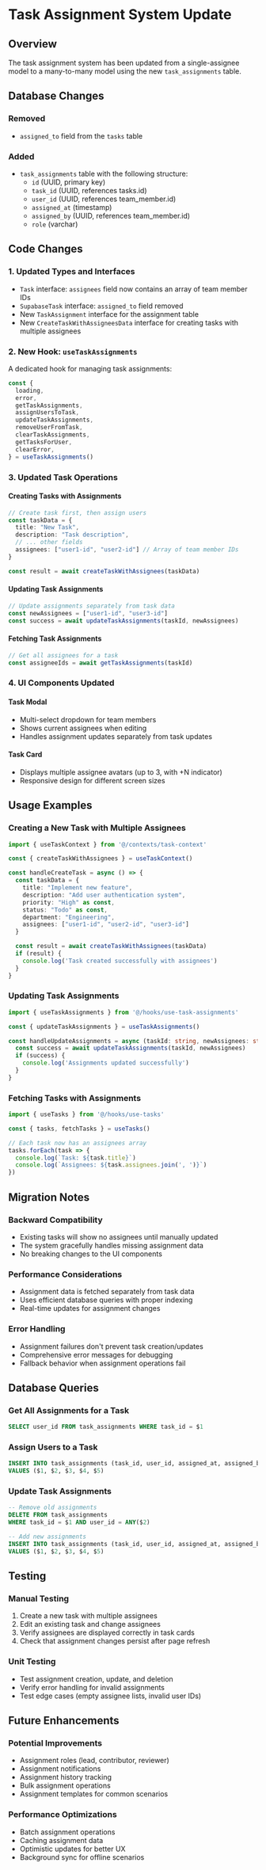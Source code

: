 # Task Assignment System Update

## Overview

The task assignment system has been updated from a single-assignee model to a many-to-many model using the new `task_assignments` table.

## Database Changes

### Removed
- `assigned_to` field from the `tasks` table

### Added
- `task_assignments` table with the following structure:
  - `id` (UUID, primary key)
  - `task_id` (UUID, references tasks.id)
  - `user_id` (UUID, references team_member.id)
  - `assigned_at` (timestamp)
  - `assigned_by` (UUID, references team_member.id)
  - `role` (varchar)

## Code Changes

### 1. Updated Types and Interfaces

- `Task` interface: `assignees` field now contains an array of team member IDs
- `SupabaseTask` interface: `assigned_to` field removed
- New `TaskAssignment` interface for the assignment table
- New `CreateTaskWithAssigneesData` interface for creating tasks with multiple assignees

### 2. New Hook: `useTaskAssignments`

A dedicated hook for managing task assignments:

```typescript
const {
  loading,
  error,
  getTaskAssignments,
  assignUsersToTask,
  updateTaskAssignments,
  removeUserFromTask,
  clearTaskAssignments,
  getTasksForUser,
  clearError,
} = useTaskAssignments()
```

### 3. Updated Task Operations

#### Creating Tasks with Assignments
```typescript
// Create task first, then assign users
const taskData = {
  title: "New Task",
  description: "Task description",
  // ... other fields
  assignees: ["user1-id", "user2-id"] // Array of team member IDs
}

const result = await createTaskWithAssignees(taskData)
```

#### Updating Task Assignments
```typescript
// Update assignments separately from task data
const newAssignees = ["user1-id", "user3-id"]
const success = await updateTaskAssignments(taskId, newAssignees)
```

#### Fetching Task Assignments
```typescript
// Get all assignees for a task
const assigneeIds = await getTaskAssignments(taskId)
```

### 4. UI Components Updated

#### Task Modal
- Multi-select dropdown for team members
- Shows current assignees when editing
- Handles assignment updates separately from task updates

#### Task Card
- Displays multiple assignee avatars (up to 3, with +N indicator)
- Responsive design for different screen sizes

## Usage Examples

### Creating a New Task with Multiple Assignees

```typescript
import { useTaskContext } from '@/contexts/task-context'

const { createTaskWithAssignees } = useTaskContext()

const handleCreateTask = async () => {
  const taskData = {
    title: "Implement new feature",
    description: "Add user authentication system",
    priority: "High" as const,
    status: "Todo" as const,
    department: "Engineering",
    assignees: ["user1-id", "user2-id", "user3-id"]
  }

  const result = await createTaskWithAssignees(taskData)
  if (result) {
    console.log('Task created successfully with assignees')
  }
}
```

### Updating Task Assignments

```typescript
import { useTaskAssignments } from '@/hooks/use-task-assignments'

const { updateTaskAssignments } = useTaskAssignments()

const handleUpdateAssignments = async (taskId: string, newAssignees: string[]) => {
  const success = await updateTaskAssignments(taskId, newAssignees)
  if (success) {
    console.log('Assignments updated successfully')
  }
}
```

### Fetching Tasks with Assignments

```typescript
import { useTasks } from '@/hooks/use-tasks'

const { tasks, fetchTasks } = useTasks()

// Each task now has an assignees array
tasks.forEach(task => {
  console.log(`Task: ${task.title}`)
  console.log(`Assignees: ${task.assignees.join(', ')}`)
})
```

## Migration Notes

### Backward Compatibility
- Existing tasks will show no assignees until manually updated
- The system gracefully handles missing assignment data
- No breaking changes to the UI components

### Performance Considerations
- Assignment data is fetched separately from task data
- Uses efficient database queries with proper indexing
- Real-time updates for assignment changes

### Error Handling
- Assignment failures don't prevent task creation/updates
- Comprehensive error messages for debugging
- Fallback behavior when assignment operations fail

## Database Queries

### Get All Assignments for a Task
```sql
SELECT user_id FROM task_assignments WHERE task_id = $1
```

### Assign Users to a Task
```sql
INSERT INTO task_assignments (task_id, user_id, assigned_at, assigned_by, role)
VALUES ($1, $2, $3, $4, $5)
```

### Update Task Assignments
```sql
-- Remove old assignments
DELETE FROM task_assignments 
WHERE task_id = $1 AND user_id = ANY($2)

-- Add new assignments
INSERT INTO task_assignments (task_id, user_id, assigned_at, assigned_by, role)
VALUES ($1, $2, $3, $4, $5)
```

## Testing

### Manual Testing
1. Create a new task with multiple assignees
2. Edit an existing task and change assignees
3. Verify assignees are displayed correctly in task cards
4. Check that assignment changes persist after page refresh

### Unit Testing
- Test assignment creation, update, and deletion
- Verify error handling for invalid assignments
- Test edge cases (empty assignee lists, invalid user IDs)

## Future Enhancements

### Potential Improvements
- Assignment roles (lead, contributor, reviewer)
- Assignment notifications
- Assignment history tracking
- Bulk assignment operations
- Assignment templates for common scenarios

### Performance Optimizations
- Batch assignment operations
- Caching assignment data
- Optimistic updates for better UX
- Background sync for offline scenarios 